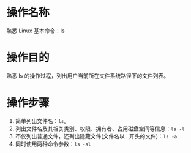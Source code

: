 # 操作名称

熟悉 Linux 基本命令：ls

# 操作目的

熟悉 ls 的操作过程，列出用户当前所在文件系统路径下的文件列表。

# 操作步骤

1. 简单列出文件名：`ls`。
2. 列出文件名及其相关类别、权限、拥有者、占用磁盘空间等信息：`ls -l`
3. 不仅列出普通文件，还列出隐藏文件(文件名以 . 开头的文件)：`ls -a`
4. 同时使用两种命令参数：`ls -al`


